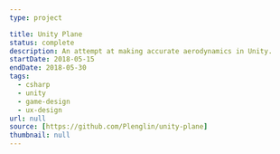 ```yaml
---
type: project

title: Unity Plane
status: complete
description: An attempt at making accurate aerodynamics in Unity.
startDate: 2018-05-15
endDate: 2018-05-30
tags:
  - csharp
  - unity
  - game-design
  - ux-design
url: null
source: [https://github.com/Plenglin/unity-plane]
thumbnail: null
---
```

